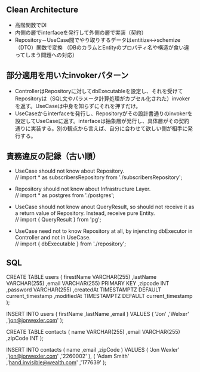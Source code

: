 ## Clean Architecture

- 高階関数でDI
- 内側の層でinterfaceを発行して外側の層で実装（契約）
- Repository－UseCase間でやり取りするデータはentitize<->schemize（DTO）関数で変換
（DBのカラムとEntityのプロパティ名や構造が食い違ってしまう問題への対応）

## 部分適用を用いたinvokerパターン

- ControllerはRepositoryに対してdbExecutableを設定し、それを受けてRepositoryは（SQL文やパラメータ計算処理がカプセル化された）invokerを返す。UseCaseは中身を知らずにそれを押すだけ。
- UseCaseからinterfaceを発行し、Repositoryがその設計書通りのinvokerを設定してUseCaseに返す。interfaceは抽象層が発行し、具体層がその契約通りに実装する。別の観点から言えば、自分に合わせて欲しい側が相手に発行する。

## 責務違反の記録（古い順）

- UseCase should not know about Repository.  
// import * as subscribersRepository from './subscribersRepository';

- Repository should not know about Infrastructure Layer.  
// import * as postgres from './postgres';

- UseCase should not know anout QueryResult, so should not receive it as a return value of Repository. Instead, receive pure Entity.  
// import { QueryResult } from 'pg';

- UseCase need not to know Repository at all, by injencting dbExecutor in Controller and not in UseCase.  
// import { dbExecutable } from './repository';

## SQL

CREATE TABLE users (
  firestName VARCHAR(255)
  ,lastName VARCHAR(255)
  ,email VARCHAR(255) PRIMARY KEY
  ,zipcode INT
  ,password VARCHAR(255)
  ,createdAt TIMESTAMPTZ DEFAULT current_timestamp
  ,modifiedAt TIMESTAMPTZ DEFAULT current_timestamp
);

INSERT INTO users (
  firstName
  ,lastName
  ,email
) VALUES (
  'Jon'
  ,'Welxer'
  ,'jon@jonwexler.com'
);

CREATE TABLE contacts (
  name VARCHAR(255)
  ,email VARCHAR(255)
  ,zipCode INT
);

INSERT INTO contacts (
  name
  ,email
  ,zipCode
) VALUES (
  'Jon Wexler'
  ,'jon@jonwexler.com'
  ,'2260002'
), (
  'Adam Smith'
  ,'hand.invisible@wealth.com'
  ,'177639'
);
